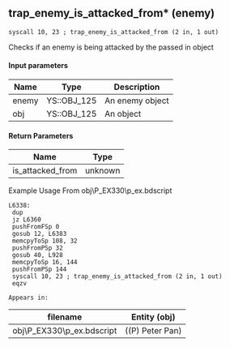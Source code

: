 ## trap_enemy_is_attacked_from* (enemy)

`syscall 10, 23 ; trap_enemy_is_attacked_from (2 in, 1 out)`

Checks if an enemy is being attacked by the passed in object

#### Input parameters
| Name | Type | Description
|------|------|------------
| enemy   | YS::OBJ_125   | An enemy object
| obj   | YS::OBJ_125   | An object


#### Return Parameters
| Name | Type
|------|-----
| is_attacked_from   | unknown   
Example Usage From obj\P_EX330\p_ex.bdscript
```plaintext
L6338:
 dup 
 jz L6360
 pushFromFSp 0
 gosub 12, L6383
 memcpyToSp 108, 32
 pushFromPSp 32
 gosub 40, L928
 memcpyToSp 16, 144
 pushFromPSp 144
 syscall 10, 23 ; trap_enemy_is_attacked_from (2 in, 1 out)
 eqzv
```





	Appears in:
| filename | Entity (obj)
|----------|-------------
| obj\P_EX330\p_ex.bdscript       | ((P) Peter Pan)          



